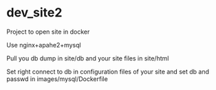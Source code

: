 # dev_site2
Project to open site in docker

Use nginx+apahe2+mysql

Pull you db dump in site/db and your site files in site/html

Set right connect to db in configuration files of your site and set db and passwd in images/mysql/Dockerfile
